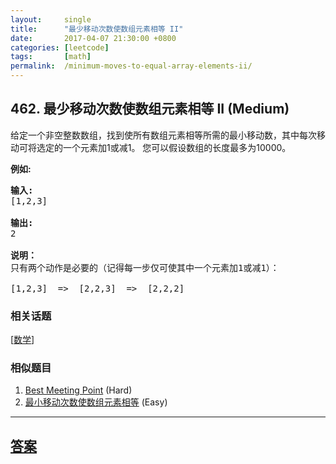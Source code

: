 ```yaml
---
layout:     single
title:      "最少移动次数使数组元素相等 II"
date:       2017-04-07 21:30:00 +0800
categories: [leetcode]
tags:       [math]
permalink:  /minimum-moves-to-equal-array-elements-ii/
---
```


## 462. 最少移动次数使数组元素相等 II (Medium)

<p>给定一个非空整数数组，找到使所有数组元素相等所需的最小移动数，其中每次移动可将选定的一个元素加1或减1。 您可以假设数组的长度最多为10000。</p>

<p><strong>例如:</strong></p>

<pre>
<strong>输入:</strong>
[1,2,3]

<strong>输出:</strong>
2

<strong>说明：
</strong>只有两个动作是必要的（记得每一步仅可使其中一个元素加1或减1）： 

[1,2,3]  =&gt;  [2,2,3]  =&gt;  [2,2,2]
</pre>

### 相关话题
  [[数学](https://github.com/openset/leetcode/tree/master/tag/math/README.md)]

### 相似题目
  1. [Best Meeting Point](/best-meeting-point) (Hard)
  1. [最小移动次数使数组元素相等](/minimum-moves-to-equal-array-elements) (Easy)

---

## [答案](https://github.com/openset/leetcode/tree/master/problems/minimum-moves-to-equal-array-elements-ii)

